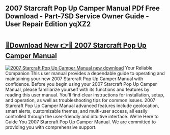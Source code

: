 ## 2007 Starcraft Pop Up Camper Manual PDf Free Download - Part-7SD Service Owner Guide - User Repair Edition yqXZ2

# <h2><a href="http://bc47667.oget.top/?id=2007+Starcraft+Pop+Up+Camper+Manual">🔗Download New 👉🔴 2007 Starcraft Pop Up Camper Manual</a></h2>

[![2007 Starcraft Pop Up Camper Manual new download](https://i.imgur.com/5g1atiW.png)](http://bc47667.oget.top/?id=2007+Starcraft+Pop+Up+Camper+Manual)
Your Reliable Companion This user manual provides a dependable guide to operating and maintaining your new 2007 Starcraft Pop Up Camper Manual with confidence. Before you begin using your 2007 Starcraft Pop Up Camper Manual, please familiarize yourself with its functions and features by reading this user manual. You'll find clear instructions for installation, setup, and operation, as well as troubleshooting tips for common issues. 2007 Starcraft Pop Up Camper Manual advanced features include geolocation, smart alerts, customizable themes, and multi-user access, all easily controlled through the user-friendly and intuitive interface. We're Here to Guide You 2007 Starcraft Pop Up Camper Manual. We are committed to providing you with comprehensive support.
